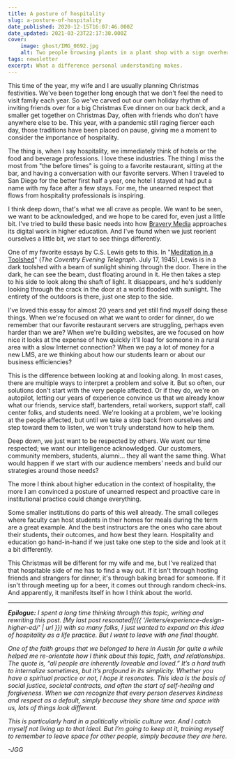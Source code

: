 ```yaml
---
title: A posture of hospitality
slug: a-posture-of-hospitality
date_published: 2020-12-15T16:07:46.000Z
date_updated: 2021-03-23T22:17:38.000Z
cover:
    image: ghost/IMG_0692.jpg
    alt: Two people browsing plants in a plant shop with a sign overhead that reads Thank you for being a person.
tags: newsletter
excerpt: What a difference personal understanding makes.
---
```


This time of the year, my wife and I are usually planning Christmas festivities. We've been together long enough that we don't feel the need to visit family each year. So we've carved out our own holiday rhythm of inviting friends over for a big Christmas Eve dinner on our back deck, and a smaller get together on Christmas Day, often with friends who don't have anywhere else to be. This year, with a pandemic still raging fiercer each day, those traditions have been placed on pause, giving me a moment to consider the importance of hospitality.

The thing is, when I say hospitality, we immediately think of hotels or the food and beverage professions. I love these industries. The thing I miss the most from "the before times" is going to a favorite restaurant, sitting at the bar, and having a conversation with our favorite servers. When I traveled to San Diego for the better first half a year, one hotel I stayed at had put a name with my face after a few stays. For me, the unearned respect that flows from hospitality professionals is inspiring.

I think deep down, that's what we all crave as people. We want to be seen, we want to be acknowledged, and we hope to be cared for, even just a little bit. I've tried to build these basic needs into how [Bravery Media](https://bravery.co) approaches its digital work in higher education. And I've found when we just reorient ourselves a little bit, we start to see things differently.

One of my favorite essays by C.S. Lewis gets to this. In "[Meditation in a Toolshed](http://thecultivatingproject.com/wp-content/uploads/2018/07/Meditation-in-a-Toolshed.pdf)" (*The Coventry Evening Telegraph*. July 17, 1945), Lewis is in a dark toolshed with a beam of sunlight shining through the door. There in the dark, he can see the beam, dust floating around in it. He then takes a step to his side to look along the shaft of light. It disappears, and he's suddenly looking through the crack in the door at a world flooded with sunlight. The entirety of the outdoors is there, just one step to the side.

I've loved this essay for almost 20 years and yet still find myself doing these things. When we're focused on what we want to order for dinner, do we remember that our favorite restaurant servers are struggling, perhaps even harder than we are? When we're building websites, are we focused on how nice it looks at the expense of how quickly it'll load for someone in a rural area with a slow Internet connection? When we pay a lot of money for a new LMS, are we thinking about how our students learn or about our business efficiencies?

This is the difference between looking at and looking along. In most cases, there are multiple ways to interpret a problem and solve it. But so often, our solutions don't start with the very people affected. Or if they do, we're on autopilot, letting our years of experience convince us that we already know what our friends, service staff, bartenders, retail workers, support staff, call center folks, and students need. We're looking at a problem, we're looking at the people affected, but until we take a step back from ourselves and step toward them to listen, we won't truly understand how to help them.

Deep down, we just want to be respected by others. We want our time respected; we want our intelligence acknowledged. Our customers, community members, students, alumni... they all want the same thing. What would happen if we start with our audience members' needs and build our strategies around those needs?

The more I think about higher education in the context of hospitality, the more I am convinced a posture of unearned respect and proactive care in institutional practice could change everything.

Some smaller institutions do parts of this well already. The small colleges where faculty can host students in their homes for meals during the term are a great example. And the best instructors are the ones who care about their students, their outcomes, and how best they learn. Hospitality and education go hand-in-hand if we just take one step to the side and look at it a bit differently.

This Christmas will be different for my wife and me, but I've realized that that hospitable side of me has to find a way out. If it isn't through hosting friends and strangers for dinner, it's through baking bread for someone. If it isn't through meeting up for a beer, it comes out through random check-ins. And apparently, it manifests itself in how I think about the world.

---

***Epilogue:*** *I spent a long time thinking through this topic, writing and rewriting this post. [My last post resonated]({{ '/letters/experience-design-higher-ed/' | url }}) with so many folks, I just wanted to expand on this idea of hospitality as a life practice. But I want to leave with one final thought.*

*One of the faith groups that we belonged to here in Austin for quite a while helped me re-orientate how I think about this topic, faith, and relationships. The quote is, “all people are inherently loveable and loved.” It’s a hard truth to internalize sometimes, but it’s profound in its simplicity. Whether you have a spiritual practice or not, I hope it resonates. This idea is the basis of social justice, societal contracts, and often the start of self-healing and forgiveness. When we can recognize that every person deserves kindness and respect as a default, simply because they share time and space with us, lots of things look different.*

*This is particularly hard in a politically vitriolic culture war. And I catch myself not living up to that ideal. But I’m going to keep at it, training myself to remember to leave space for other people, simply because they are here.*

*-JGG*
